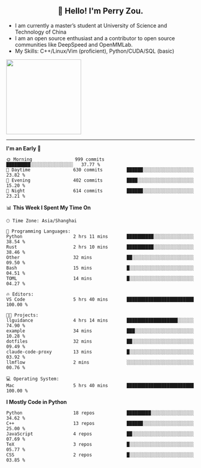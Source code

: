 <h2 align="center">👋 Hello! I'm Perry Zou.</h2>

- I am currently a master’s student at University of Science and Technology of China
- I am an open source enthusiast and a contributor to open source communities like DeepSpeed and OpenMMLab.
- My Skills: C++/Linux/Vim (proficient), Python/CUDA/SQL (basic)

<img height=200 align="center" src="https://github-readme-stats.vercel.app/api?username=zonepg" />

-------

<!--START_SECTION:waka-->
**I'm an Early 🐤** 

```text
🌞 Morning                999 commits         █████████░░░░░░░░░░░░░░░░   37.77 % 
🌆 Daytime                630 commits         ██████░░░░░░░░░░░░░░░░░░░   23.82 % 
🌃 Evening                402 commits         ████░░░░░░░░░░░░░░░░░░░░░   15.20 % 
🌙 Night                  614 commits         ██████░░░░░░░░░░░░░░░░░░░   23.21 % 
```


📊 **This Week I Spent My Time On** 

```text
🕑︎ Time Zone: Asia/Shanghai

💬 Programming Languages: 
Python                   2 hrs 11 mins       ██████████░░░░░░░░░░░░░░░   38.54 % 
Rust                     2 hrs 10 mins       ██████████░░░░░░░░░░░░░░░   38.46 % 
Other                    32 mins             ██░░░░░░░░░░░░░░░░░░░░░░░   09.50 % 
Bash                     15 mins             █░░░░░░░░░░░░░░░░░░░░░░░░   04.51 % 
TOML                     14 mins             █░░░░░░░░░░░░░░░░░░░░░░░░   04.27 % 

🔥 Editors: 
VS Code                  5 hrs 40 mins       █████████████████████████   100.00 % 

🐱‍💻 Projects: 
llguidance               4 hrs 14 mins       ███████████████████░░░░░░   74.90 % 
example                  34 mins             ███░░░░░░░░░░░░░░░░░░░░░░   10.28 % 
dotfiles                 32 mins             ██░░░░░░░░░░░░░░░░░░░░░░░   09.49 % 
claude-code-proxy        13 mins             █░░░░░░░░░░░░░░░░░░░░░░░░   03.92 % 
llmflow                  2 mins              ░░░░░░░░░░░░░░░░░░░░░░░░░   00.76 % 

💻 Operating System: 
Mac                      5 hrs 40 mins       █████████████████████████   100.00 % 
```

**I Mostly Code in Python** 

```text
Python                   18 repos            █████████░░░░░░░░░░░░░░░░   34.62 % 
C++                      13 repos            ██████░░░░░░░░░░░░░░░░░░░   25.00 % 
JavaScript               4 repos             ██░░░░░░░░░░░░░░░░░░░░░░░   07.69 % 
TeX                      3 repos             █░░░░░░░░░░░░░░░░░░░░░░░░   05.77 % 
CSS                      2 repos             █░░░░░░░░░░░░░░░░░░░░░░░░   03.85 % 
```




<!--END_SECTION:waka-->
